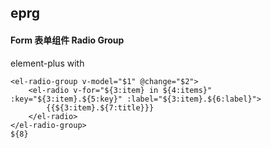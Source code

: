## eprg
#### Form 表单组件 Radio Group
element-plus <el-radio-group> with <el-radio>
```
<el-radio-group v-model="$1" @change="$2">
	<el-radio v-for="${3:item} in ${4:items}" :key="${3:item}.${5:key}" :label="${3:item}.${6:label}">
		{{${3:item}.${7:title}}}
	</el-radio>
</el-radio-group>
${8}
```